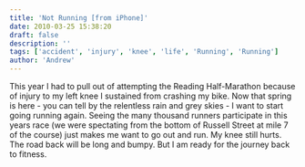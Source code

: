 ```yaml
---
title: 'Not Running [from iPhone]'
date: 2010-03-25 15:38:20
draft: false
description: ''
tags: ['accident', 'injury', 'knee', 'life', 'Running', 'Running']
author: 'Andrew'
---
```


This year I had to pull out of attempting the Reading Half-Marathon because of injury to my left knee I sustained from crashing my bike. Now that spring is here - you can tell by the relentless rain and grey skies - I want to start going running again. Seeing the many thousand runners participate in this years race (we were spectating from the bottom of Russell Street at mile 7 of the course) just makes me want to go out and run. My knee still hurts. The road back will be long and bumpy. But I am ready for the journey back to fitness.

